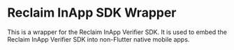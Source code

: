 # Reclaim InApp SDK Wrapper

This is a wrapper for the Reclaim InApp Verifier SDK. It is used to embed the Reclaim InApp Verifier SDK into non-Flutter native mobile apps.
